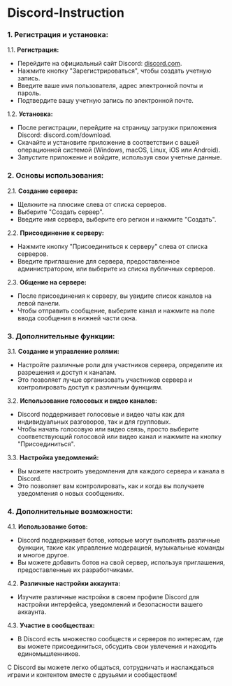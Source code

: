 # Discord-Instruction
### 1. Регистрация и установка:

1.1. **Регистрация:**

- Перейдите на официальный сайт Discord: [discord.com](https://discord.com/).
- Нажмите кнопку "Зарегистрироваться", чтобы создать учетную запись.
- Введите ваше имя пользователя, адрес электронной почты и пароль.
- Подтвердите вашу учетную запись по электронной почте.

1.2. **Установка:**

- После регистрации, перейдите на страницу загрузки приложения Discord: discord.com/download.
- Скачайте и установите приложение в соответствии с вашей операционной системой (Windows, macOS, Linux, iOS или Android).
- Запустите приложение и войдите, используя свои учетные данные.

### 2. Основы использования:

2.1. **Создание сервера:**

- Щелкните на плюсике слева от списка серверов.
- Выберите "Создать сервер".
- Введите имя сервера, выберите его регион и нажмите "Создать".

2.2. **Присоединение к серверу:**

- Нажмите кнопку "Присоединиться к серверу" слева от списка серверов.
- Введите приглашение для сервера, предоставленное администратором, или выберите из списка публичных серверов.

2.3. **Общение на сервере:**

- После присоединения к серверу, вы увидите список каналов на левой панели.
- Чтобы отправить сообщение, выберите канал и нажмите на поле ввода сообщения в нижней части окна.

### 3. Дополнительные функции:

3.1. **Создание и управление ролями:**

- Настройте различные роли для участников сервера, определите их разрешения и доступ к каналам.
- Это позволяет лучше организовать участников сервера и контролировать доступ к различным функциям.

3.2. **Использование голосовых и видео каналов:**

- Discord поддерживает голосовые и видео чаты как для индивидуальных разговоров, так и для групповых.
- Чтобы начать голосовую или видео связь, просто выберите соответствующий голосовой или видео канал и нажмите на кнопку "Присоединиться".

3.3. **Настройка уведомлений:**

- Вы можете настроить уведомления для каждого сервера и канала в Discord.
- Это позволяет вам контролировать, как и когда вы получаете уведомления о новых сообщениях.

### 4. Дополнительные возможности:

4.1. **Использование ботов:**

- Discord поддерживает ботов, которые могут выполнять различные функции, такие как управление модерацией, музыкальные команды и многое другое.
- Вы можете добавить ботов на свой сервер, используя приглашения, предоставленные их разработчиками.

4.2. **Различные настройки аккаунта:**

- Изучите различные настройки в своем профиле Discord для настройки интерфейса, уведомлений и безопасности вашего аккаунта.

4.3. **Участие в сообществах:**

- В Discord есть множество сообществ и серверов по интересам, где вы можете присоединиться, обсудить свои увлечения и находить единомышленников.

С Discord вы можете легко общаться, сотрудничать и наслаждаться играми и контентом вместе с друзьями и сообществом!
